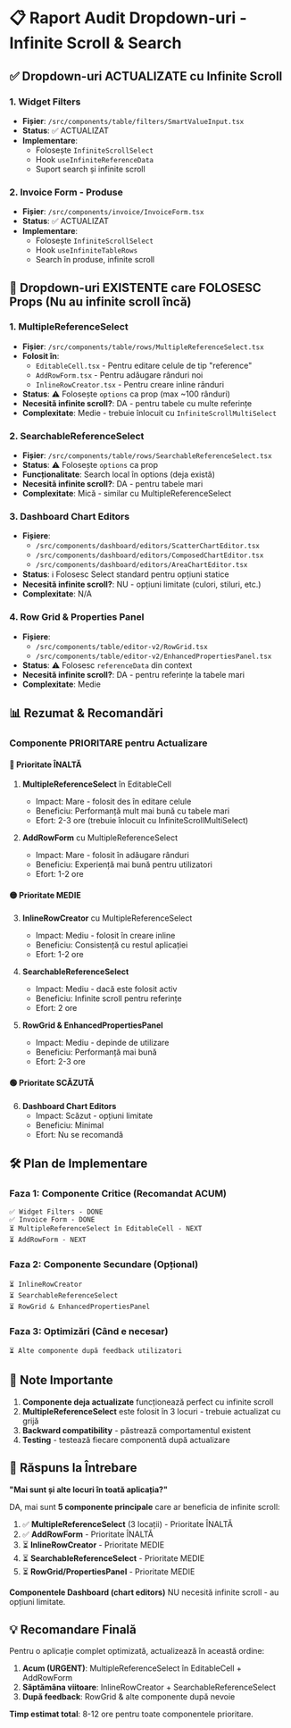 # 📋 Raport Audit Dropdown-uri - Infinite Scroll & Search

## ✅ Dropdown-uri ACTUALIZATE cu Infinite Scroll

### 1. Widget Filters
- **Fișier**: `/src/components/table/filters/SmartValueInput.tsx`
- **Status**: ✅ ACTUALIZAT
- **Implementare**: 
  - Folosește `InfiniteScrollSelect`
  - Hook `useInfiniteReferenceData` 
  - Suport search și infinite scroll

### 2. Invoice Form - Produse
- **Fișier**: `/src/components/invoice/InvoiceForm.tsx`
- **Status**: ✅ ACTUALIZAT
- **Implementare**:
  - Folosește `InfiniteScrollSelect`
  - Hook `useInfiniteTableRows`
  - Search în produse, infinite scroll

## 🔄 Dropdown-uri EXISTENTE care FOLOSESC Props (Nu au infinite scroll încă)

### 1. MultipleReferenceSelect
- **Fișier**: `/src/components/table/rows/MultipleReferenceSelect.tsx`
- **Folosit în**:
  - `EditableCell.tsx` - Pentru editare celule de tip "reference"
  - `AddRowForm.tsx` - Pentru adăugare rânduri noi
  - `InlineRowCreator.tsx` - Pentru creare inline rânduri
- **Status**: ⚠️ Folosește `options` ca prop (max ~100 rânduri)
- **Necesită infinite scroll?**: DA - pentru tabele cu multe referințe
- **Complexitate**: Medie - trebuie înlocuit cu `InfiniteScrollMultiSelect`

### 2. SearchableReferenceSelect  
- **Fișier**: `/src/components/table/rows/SearchableReferenceSelect.tsx`
- **Status**: ⚠️ Folosește `options` ca prop
- **Funcționalitate**: Search local în options (deja există)
- **Necesită infinite scroll?**: DA - pentru tabele mari
- **Complexitate**: Mică - similar cu MultipleReferenceSelect

### 3. Dashboard Chart Editors
- **Fișiere**:
  - `/src/components/dashboard/editors/ScatterChartEditor.tsx`
  - `/src/components/dashboard/editors/ComposedChartEditor.tsx`
  - `/src/components/dashboard/editors/AreaChartEditor.tsx`
- **Status**: ℹ️ Folosesc Select standard pentru opțiuni statice
- **Necesită infinite scroll?**: NU - opțiuni limitate (culori, stiluri, etc.)
- **Complexitate**: N/A

### 4. Row Grid & Properties Panel
- **Fișiere**:
  - `/src/components/table/editor-v2/RowGrid.tsx`
  - `/src/components/table/editor-v2/EnhancedPropertiesPanel.tsx`
- **Status**: ⚠️ Folosesc `referenceData` din context
- **Necesită infinite scroll?**: DA - pentru referințe la tabele mari
- **Complexitate**: Medie

## 📊 Rezumat & Recomandări

### Componente PRIORITARE pentru Actualizare

#### 🔴 Prioritate ÎNALTĂ
1. **MultipleReferenceSelect** în EditableCell
   - Impact: Mare - folosit des în editare celule
   - Beneficiu: Performanță mult mai bună cu tabele mari
   - Efort: 2-3 ore (trebuie înlocuit cu InfiniteScrollMultiSelect)

2. **AddRowForm** cu MultipleReferenceSelect
   - Impact: Mare - folosit în adăugare rânduri
   - Beneficiu: Experiență mai bună pentru utilizatori
   - Efort: 1-2 ore

#### 🟡 Prioritate MEDIE  
3. **InlineRowCreator** cu MultipleReferenceSelect
   - Impact: Mediu - folosit în creare inline
   - Beneficiu: Consistență cu restul aplicației
   - Efort: 1-2 ore

4. **SearchableReferenceSelect**
   - Impact: Mediu - dacă este folosit activ
   - Beneficiu: Infinite scroll pentru referințe
   - Efort: 2 ore

5. **RowGrid & EnhancedPropertiesPanel**
   - Impact: Mediu - depinde de utilizare
   - Beneficiu: Performanță mai bună
   - Efort: 2-3 ore

#### 🟢 Prioritate SCĂZUTĂ
6. **Dashboard Chart Editors**
   - Impact: Scăzut - opțiuni limitate
   - Beneficiu: Minimal
   - Efort: Nu se recomandă

## 🛠️ Plan de Implementare

### Faza 1: Componente Critice (Recomandat ACUM)
```
✅ Widget Filters - DONE
✅ Invoice Form - DONE  
⏳ MultipleReferenceSelect în EditableCell - NEXT
⏳ AddRowForm - NEXT
```

### Faza 2: Componente Secundare (Opțional)
```
⏳ InlineRowCreator
⏳ SearchableReferenceSelect  
⏳ RowGrid & EnhancedPropertiesPanel
```

### Faza 3: Optimizări (Când e necesar)
```
⏳ Alte componente după feedback utilizatori
```

## 📝 Note Importante

1. **Componente deja actualizate** funcționează perfect cu infinite scroll
2. **MultipleReferenceSelect** este folosit în 3 locuri - trebuie actualizat cu grijă
3. **Backward compatibility** - păstrează comportamentul existent
4. **Testing** - testează fiecare componentă după actualizare

## 🎯 Răspuns la Întrebare

**"Mai sunt și alte locuri în toată aplicația?"**

DA, mai sunt **5 componente principale** care ar beneficia de infinite scroll:

1. ✅ **MultipleReferenceSelect** (3 locații) - Prioritate ÎNALTĂ
2. ✅ **AddRowForm** - Prioritate ÎNALTĂ  
3. ⏳ **InlineRowCreator** - Prioritate MEDIE
4. ⏳ **SearchableReferenceSelect** - Prioritate MEDIE
5. ⏳ **RowGrid/PropertiesPanel** - Prioritate MEDIE

**Componentele Dashboard (chart editors)** NU necesită infinite scroll - au opțiuni limitate.

## 💡 Recomandare Finală

Pentru o aplicație complet optimizată, actualizează în această ordine:

1. **Acum (URGENT)**: MultipleReferenceSelect în EditableCell + AddRowForm
2. **Săptămâna viitoare**: InlineRowCreator + SearchableReferenceSelect
3. **După feedback**: RowGrid & alte componente după nevoie

**Timp estimat total**: 8-12 ore pentru toate componentele prioritare.

